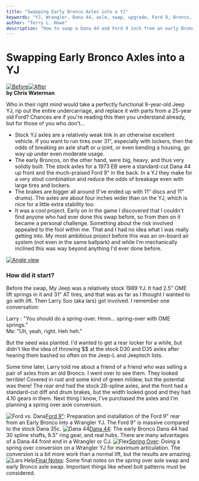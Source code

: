 ```yaml
---
title: "Swapping Early Bronco Axles into a YJ"
keywords: "YJ, Wrangler, Dana 44, axle, swap, upgrade, Ford 9, Bronco, spring over, SOA"
author: "Terry L. Howe"
description: "How to swap a Dana 44 and Ford 9 inch from an early Bronco into a Jeep Wrangler YJ.  Details on how to do a spring over on a Wrangler YJ at the same time."
---
```

# Swapping Early Bronco Axles into a YJ

[![Before](/img/axle/updates/fordeb/b4_.jpg)](/img/axle/updates/fordeb/b4.jpg)[![After](/img/axle/updates/fordeb/homesid_.jpg)](/img/axle/updates/fordeb/homesid.jpg)   
**by Chris Waterman**

Who in their right mind would take a perfectly functional 9-year-old Jeep YJ, rip out the entire undercarriage, and replace it with parts from a 25-year old Ford? Chances are if you're reading this then you understand already, but for those of you who don't... 

  * Stock YJ axles are a relatively weak link in an otherwise excellent vehicle. If you want to run tires over 31", especially with lockers, then the odds of breaking an axle shaft or u-joint, or even bending a housing, go way up under even moderate usage.
  * The early Broncos, on the other hand, were big, heavy, and thus very solidly built. The stock axles for a 1973 EB were a standard-cut Dana 44 up front and the much-praised Ford 9" in the back. In a YJ they make for a very stout combination and reduce the odds of breakage even with large tires and lockers.
  * The brakes are bigger all around (I've ended up with 11" discs and 11" drums). The axles are about four inches wider than on the YJ, which is nice for a little extra stability too.
  * It was a cool project. Early on in the game I discovered that I couldn't find anyone who had ever done this swap before, so from then on it became a personal challenge. Something about the risk involved appealed to the fool within me. That and I had no idea what I was really getting into. My most ambitious project before this was an on-board air system (not even in the same ballpark) and while I'm mechanically inclined this was way beyond anything I'd ever done before.

[![Angle view](/img/axle/updates/fordeb/home45_.jpg)](/img/axle/updates/fordeb/home45.jpg) 

### How did it start?

Before the swap, My Jeep was a relatively stock 1989 YJ. It had 2.5" OME lift springs in it and 31" AT tires, and that was as far as I thought I wanted to go with lift. Then Larry Soo (aka lars) got involved. I remember one conversation: 

Larry : "You should do a spring-over. Hmm... spring-over with OME springs."   
Me: "Uh, yeah, right. Heh heh." 

But the seed was planted. I'd wanted to get a rear locker for a while, but didn't like the idea of throwing $$ at the stock D30 and D35 axles after hearing them bashed so often on the Jeep-L and Jeeptech lists.

Some time later, Larry told me about a friend of a friend who was selling a pair of axles from an old Bronco. I went over to see them. They looked terrible! Covered in rust and some kind of green mildew, but the potential was there! The rear end had the stock 28-spline axles, and the front had a standard-cut diff and drum brakes, but the width looked good and they had 4.10 gears in them. Next thing I know, I've purchased the axles and I'm planning a spring over axle conversion.

![Ford vs. Dana](/img/axle/updates/fordeb/rearcmptocj_.jpg)[Ford 9"](/axle/upgrades/fordeb/f9.html): Preparation and installation of the Ford 9" rear from an Early Bronco into a Wrangler YJ. The Ford 9" is massive compared to the stock Dana 35c. ![Dana 44](/img/axle/updates/fordeb/nodngltoc_.jpg)[Dana 44](/axle/upgrades/fordeb/d44.html): The early Bronco Dana 44 had 30 spline shafts, 8.5" ring gear, and real hubs. There are many advantages of a Dana 44 front end in a Wrangler or CJ. ![Flex](/img/axle/updates/fordeb/hutflx1_.jpg)[Spring Over](/axle/upgrades/fordeb/soa.html): Doing a spring over conversion on a Wrangler YJ for maximum articulation. The conversion is a bit more work than a normal lift, but the results are amazing. ![Lars Help](/img/axle/updates/fordeb/larshlptoc_.jpg)[Final Notes](/axle/upgrades/fordeb/conclude.html): Some final notes on the spring over axle swap and early Bronco axle swap. Important things like wheel bolt patterns must be considered.